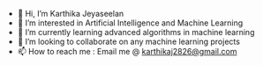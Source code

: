 - 👋 Hi, I’m Karthika Jeyaseelan
- 👀 I’m interested in Artificial Intelligence and Machine Learning
- 🌱 I’m currently learning advanced algorithms in machine learning
- 💞️ I’m looking to collaborate on any machine learning projects 
- 📫 How to reach me : Email me @ karthikaj2826@gmail.com

<!---
karthika2826/karthika2826 is a ✨ special ✨ repository because its `README.md` (this file) appears on your GitHub profile.
You can click the Preview link to take a look at your changes.
--->
